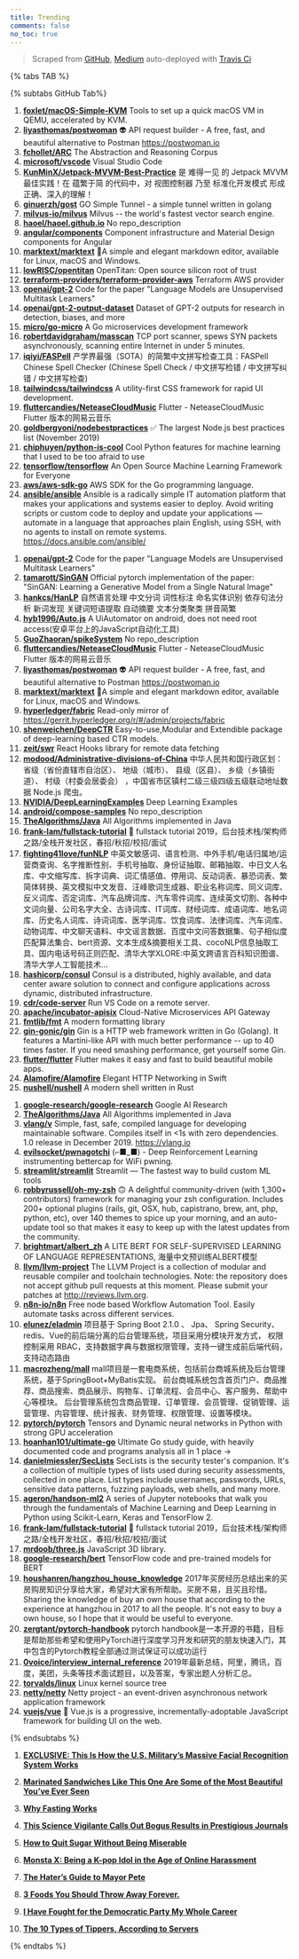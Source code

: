 ```yaml
---
title: Trending
comments: false
no_toc: true
---
```


> Scraped from [GitHub](https://github.com/trending), [Medium](https://medium.com/topic/popular)
auto-deployed with [Travis Ci](https://travis-ci.org/)

{% tabs TAB %}
<!-- tab GitHub -->
{% subtabs GitHub Tab%}
<!-- tab Daily -->
1. [**foxlet/macOS-Simple-KVM**](https://github.com/foxlet/macOS-Simple-KVM)
Tools to set up a quick macOS VM in QEMU, accelerated by KVM.
2. [**liyasthomas/postwoman**](https://github.com/liyasthomas/postwoman)
👽 API request builder - A free, fast, and beautiful alternative to Postman https://postwoman.io
3. [**fchollet/ARC**](https://github.com/fchollet/ARC)
The Abstraction and Reasoning Corpus
4. [**microsoft/vscode**](https://github.com/microsoft/vscode)
Visual Studio Code
5. [**KunMinX/Jetpack-MVVM-Best-Practice**](https://github.com/KunMinX/Jetpack-MVVM-Best-Practice)
是 难得一见 的 Jetpack MVVM 最佳实践！在 蕴繁于简 的代码中，对 视图控制器 乃至 标准化开发模式 形成正确、深入的理解！
6. [**ginuerzh/gost**](https://github.com/ginuerzh/gost)
GO Simple Tunnel - a simple tunnel written in golang
7. [**milvus-io/milvus**](https://github.com/milvus-io/milvus)
Milvus -- the world's fastest vector search engine.
8. [**haoel/haoel.github.io**](https://github.com/haoel/haoel.github.io)
No repo_description
9. [**angular/components**](https://github.com/angular/components)
Component infrastructure and Material Design components for Angular
10. [**marktext/marktext**](https://github.com/marktext/marktext)
📝A simple and elegant markdown editor, available for Linux, macOS and Windows.
11. [**lowRISC/opentitan**](https://github.com/lowRISC/opentitan)
OpenTitan: Open source silicon root of trust
12. [**terraform-providers/terraform-provider-aws**](https://github.com/terraform-providers/terraform-provider-aws)
Terraform AWS provider
13. [**openai/gpt-2**](https://github.com/openai/gpt-2)
Code for the paper "Language Models are Unsupervised Multitask Learners"
14. [**openai/gpt-2-output-dataset**](https://github.com/openai/gpt-2-output-dataset)
Dataset of GPT-2 outputs for research in detection, biases, and more
15. [**micro/go-micro**](https://github.com/micro/go-micro)
A Go microservices development framework
16. [**robertdavidgraham/masscan**](https://github.com/robertdavidgraham/masscan)
TCP port scanner, spews SYN packets asynchronously, scanning entire Internet in under 5 minutes.
17. [**iqiyi/FASPell**](https://github.com/iqiyi/FASPell)
产学界最强（SOTA）的简繁中文拼写检查工具：FASPell Chinese Spell Checker (Chinese Spell Check / 中文拼写检错 / 中文拼写纠错 / 中文拼写检查)
18. [**tailwindcss/tailwindcss**](https://github.com/tailwindcss/tailwindcss)
A utility-first CSS framework for rapid UI development.
19. [**fluttercandies/NeteaseCloudMusic**](https://github.com/fluttercandies/NeteaseCloudMusic)
Flutter - NeteaseCloudMusic Flutter 版本的网易云音乐
20. [**goldbergyoni/nodebestpractices**](https://github.com/goldbergyoni/nodebestpractices)
✅ The largest Node.js best practices list (November 2019)
21. [**chiphuyen/python-is-cool**](https://github.com/chiphuyen/python-is-cool)
Cool Python features for machine learning that I used to be too afraid to use
22. [**tensorflow/tensorflow**](https://github.com/tensorflow/tensorflow)
An Open Source Machine Learning Framework for Everyone
23. [**aws/aws-sdk-go**](https://github.com/aws/aws-sdk-go)
AWS SDK for the Go programming language.
24. [**ansible/ansible**](https://github.com/ansible/ansible)
Ansible is a radically simple IT automation platform that makes your applications and systems easier to deploy. Avoid writing scripts or custom code to deploy and update your applications — automate in a language that approaches plain English, using SSH, with no agents to install on remote systems. https://docs.ansible.com/ansible/
<!-- endtab -->
<!-- tab Weekly -->
1. [**openai/gpt-2**](https://github.com/openai/gpt-2)
Code for the paper "Language Models are Unsupervised Multitask Learners"
2. [**tamarott/SinGAN**](https://github.com/tamarott/SinGAN)
Official pytorch implementation of the paper: "SinGAN: Learning a Generative Model from a Single Natural Image"
3. [**hankcs/HanLP**](https://github.com/hankcs/HanLP)
自然语言处理 中文分词 词性标注 命名实体识别 依存句法分析 新词发现 关键词短语提取 自动摘要 文本分类聚类 拼音简繁
4. [**hyb1996/Auto.js**](https://github.com/hyb1996/Auto.js)
A UiAutomator on android, does not need root access(安卓平台上的JavaScript自动化工具)
5. [**GuoZhaoran/spikeSystem**](https://github.com/GuoZhaoran/spikeSystem)
No repo_description
6. [**fluttercandies/NeteaseCloudMusic**](https://github.com/fluttercandies/NeteaseCloudMusic)
Flutter - NeteaseCloudMusic Flutter 版本的网易云音乐
7. [**liyasthomas/postwoman**](https://github.com/liyasthomas/postwoman)
👽 API request builder - A free, fast, and beautiful alternative to Postman https://postwoman.io
8. [**marktext/marktext**](https://github.com/marktext/marktext)
📝A simple and elegant markdown editor, available for Linux, macOS and Windows.
9. [**hyperledger/fabric**](https://github.com/hyperledger/fabric)
Read-only mirror of https://gerrit.hyperledger.org/r/#/admin/projects/fabric
10. [**shenweichen/DeepCTR**](https://github.com/shenweichen/DeepCTR)
Easy-to-use,Modular and Extendible package of deep-learning based CTR models.
11. [**zeit/swr**](https://github.com/zeit/swr)
React Hooks library for remote data fetching
12. [**modood/Administrative-divisions-of-China**](https://github.com/modood/Administrative-divisions-of-China)
中华人民共和国行政区划：省级（省份直辖市自治区）、 地级（城市）、 县级（区县）、 乡级（乡镇街道）、 村级（村委会居委会） ，中国省市区镇村二级三级四级五级联动地址数据 Node.js 爬虫。
13. [**NVIDIA/DeepLearningExamples**](https://github.com/NVIDIA/DeepLearningExamples)
Deep Learning Examples
14. [**android/compose-samples**](https://github.com/android/compose-samples)
No repo_description
15. [**TheAlgorithms/Java**](https://github.com/TheAlgorithms/Java)
All Algorithms implemented in Java
16. [**frank-lam/fullstack-tutorial**](https://github.com/frank-lam/fullstack-tutorial)
🚀 fullstack tutorial 2019，后台技术栈/架构师之路/全栈开发社区，春招/秋招/校招/面试
17. [**fighting41love/funNLP**](https://github.com/fighting41love/funNLP)
中英文敏感词、语言检测、中外手机/电话归属地/运营商查询、名字推断性别、手机号抽取、身份证抽取、邮箱抽取、中日文人名库、中文缩写库、拆字词典、词汇情感值、停用词、反动词表、暴恐词表、繁简体转换、英文模拟中文发音、汪峰歌词生成器、职业名称词库、同义词库、反义词库、否定词库、汽车品牌词库、汽车零件词库、连续英文切割、各种中文词向量、公司名字大全、古诗词库、IT词库、财经词库、成语词库、地名词库、历史名人词库、诗词词库、医学词库、饮食词库、法律词库、汽车词库、动物词库、中文聊天语料、中文谣言数据、百度中文问答数据集、句子相似度匹配算法集合、bert资源、文本生成&摘要相关工具、cocoNLP信息抽取工具、国内电话号码正则匹配、清华大学XLORE:中英文跨语言百科知识图谱、清华大学人工智能技术…
18. [**hashicorp/consul**](https://github.com/hashicorp/consul)
Consul is a distributed, highly available, and data center aware solution to connect and configure applications across dynamic, distributed infrastructure.
19. [**cdr/code-server**](https://github.com/cdr/code-server)
Run VS Code on a remote server.
20. [**apache/incubator-apisix**](https://github.com/apache/incubator-apisix)
Cloud-Native Microservices API Gateway
21. [**fmtlib/fmt**](https://github.com/fmtlib/fmt)
A modern formatting library
22. [**gin-gonic/gin**](https://github.com/gin-gonic/gin)
Gin is a HTTP web framework written in Go (Golang). It features a Martini-like API with much better performance -- up to 40 times faster. If you need smashing performance, get yourself some Gin.
23. [**flutter/flutter**](https://github.com/flutter/flutter)
Flutter makes it easy and fast to build beautiful mobile apps.
24. [**Alamofire/Alamofire**](https://github.com/Alamofire/Alamofire)
Elegant HTTP Networking in Swift
25. [**nushell/nushell**](https://github.com/nushell/nushell)
A modern shell written in Rust
<!-- endtab -->
<!-- tab Monthly -->
1. [**google-research/google-research**](https://github.com/google-research/google-research)
Google AI Research
2. [**TheAlgorithms/Java**](https://github.com/TheAlgorithms/Java)
All Algorithms implemented in Java
3. [**vlang/v**](https://github.com/vlang/v)
Simple, fast, safe, compiled language for developing maintainable software. Compiles itself in <1s with zero dependencies. 1.0 release in December 2019. https://vlang.io
4. [**evilsocket/pwnagotchi**](https://github.com/evilsocket/pwnagotchi)
(⌐■_■) - Deep Reinforcement Learning instrumenting bettercap for WiFi pwning.
5. [**streamlit/streamlit**](https://github.com/streamlit/streamlit)
Streamlit — The fastest way to build custom ML tools
6. [**robbyrussell/oh-my-zsh**](https://github.com/robbyrussell/oh-my-zsh)
🙃 A delightful community-driven (with 1,300+ contributors) framework for managing your zsh configuration. Includes 200+ optional plugins (rails, git, OSX, hub, capistrano, brew, ant, php, python, etc), over 140 themes to spice up your morning, and an auto-update tool so that makes it easy to keep up with the latest updates from the community.
7. [**brightmart/albert_zh**](https://github.com/brightmart/albert_zh)
A LITE BERT FOR SELF-SUPERVISED LEARNING OF LANGUAGE REPRESENTATIONS, 海量中文预训练ALBERT模型
8. [**llvm/llvm-project**](https://github.com/llvm/llvm-project)
The LLVM Project is a collection of modular and reusable compiler and toolchain technologies. Note: the repository does not accept github pull requests at this moment. Please submit your patches at http://reviews.llvm.org.
9. [**n8n-io/n8n**](https://github.com/n8n-io/n8n)
Free node based Workflow Automation Tool. Easily automate tasks across different services.
10. [**elunez/eladmin**](https://github.com/elunez/eladmin)
项目基于 Spring Boot 2.1.0 、 Jpa、 Spring Security、redis、Vue的前后端分离的后台管理系统，项目采用分模块开发方式， 权限控制采用 RBAC，支持数据字典与数据权限管理，支持一键生成前后端代码，支持动态路由
11. [**macrozheng/mall**](https://github.com/macrozheng/mall)
mall项目是一套电商系统，包括前台商城系统及后台管理系统，基于SpringBoot+MyBatis实现。 前台商城系统包含首页门户、商品推荐、商品搜索、商品展示、购物车、订单流程、会员中心、客户服务、帮助中心等模块。 后台管理系统包含商品管理、订单管理、会员管理、促销管理、运营管理、内容管理、统计报表、财务管理、权限管理、设置等模块。
12. [**pytorch/pytorch**](https://github.com/pytorch/pytorch)
Tensors and Dynamic neural networks in Python with strong GPU acceleration
13. [**hoanhan101/ultimate-go**](https://github.com/hoanhan101/ultimate-go)
Ultimate Go study guide, with heavily documented code and programs analysis all in 1 place →
14. [**danielmiessler/SecLists**](https://github.com/danielmiessler/SecLists)
SecLists is the security tester's companion. It's a collection of multiple types of lists used during security assessments, collected in one place. List types include usernames, passwords, URLs, sensitive data patterns, fuzzing payloads, web shells, and many more.
15. [**ageron/handson-ml2**](https://github.com/ageron/handson-ml2)
A series of Jupyter notebooks that walk you through the fundamentals of Machine Learning and Deep Learning in Python using Scikit-Learn, Keras and TensorFlow 2.
16. [**frank-lam/fullstack-tutorial**](https://github.com/frank-lam/fullstack-tutorial)
🚀 fullstack tutorial 2019，后台技术栈/架构师之路/全栈开发社区，春招/秋招/校招/面试
17. [**mrdoob/three.js**](https://github.com/mrdoob/three.js)
JavaScript 3D library.
18. [**google-research/bert**](https://github.com/google-research/bert)
TensorFlow code and pre-trained models for BERT
19. [**houshanren/hangzhou_house_knowledge**](https://github.com/houshanren/hangzhou_house_knowledge)
2017年买房经历总结出来的买房购房知识分享给大家，希望对大家有所帮助。买房不易，且买且珍惜。Sharing the knowledge of buy an own house that according to the experience at hangzhou in 2017 to all the people. It's not easy to buy a own house, so I hope that it would be useful to everyone.
20. [**zergtant/pytorch-handbook**](https://github.com/zergtant/pytorch-handbook)
pytorch handbook是一本开源的书籍，目标是帮助那些希望和使用PyTorch进行深度学习开发和研究的朋友快速入门，其中包含的Pytorch教程全部通过测试保证可以成功运行
21. [**0voice/interview_internal_reference**](https://github.com/0voice/interview_internal_reference)
2019年最新总结，阿里，腾讯，百度，美团，头条等技术面试题目，以及答案，专家出题人分析汇总。
22. [**torvalds/linux**](https://github.com/torvalds/linux)
Linux kernel source tree
23. [**netty/netty**](https://github.com/netty/netty)
Netty project - an event-driven asynchronous network application framework
24. [**vuejs/vue**](https://github.com/vuejs/vue)
🖖 Vue.js is a progressive, incrementally-adoptable JavaScript framework for building UI on the web.
<!-- endtab -->
{% endsubtabs %}
<!-- endtab --><!-- tab Medium -->
1. [**EXCLUSIVE: This Is How the U.S. Military’s Massive Facial Recognition System Works**](https://onezero.medium.com/exclusive-this-is-how-the-u-s-militarys-massive-facial-recognition-system-works-bb764291b96d?source=topic_page---------------------------20)

2. [**Marinated Sandwiches Like This One Are Some of the Most Beautiful You’ve Ever Seen**](https://heated.medium.com/marinated-sandwiches-like-this-one-are-some-of-the-most-beautiful-youve-ever-seen-40bdd367533a?source=topic_page---------0------------------1)

3. [**Why Fasting Works**](https://heated.medium.com/why-fasting-works-7a14086e46de?source=topic_page---------1------------------1)

4. [**This Science Vigilante Calls Out Bogus Results in Prestigious Journals**](https://onezero.medium.com/this-science-vigilante-calls-out-bogus-results-in-prestigious-journals-eb5a414c7f76?source=topic_page---------2------------------1)

5. [**How to Quit Sugar Without Being Miserable**](https://medium.com/wake-up-call/how-to-quit-sugar-healthy-diet-tips-fc5aee5e8cd0?source=topic_page---------4------------------1)

6. [**Monsta X: Being a K-pop Idol in the Age of Online Harassment**](https://medium.com/@info.matthewwatts/https-medium-com-monsta-x-being-a-k-pop-idol-in-the-age-of-online-harassment-ac0e77a16c58?source=topic_page---------5------------------1)

7. [**The Hater’s Guide to Mayor Pete**](https://gen.medium.com/the-haters-guide-to-mayor-pete-d383ebd94bb5?source=topic_page---------6------------------1)

8. [**3 Foods You Should Throw Away Forever.**](https://blog.usejournal.com/3-foods-you-should-throw-away-forever-3eb7b5f38075?source=topic_page---------7------------------1)

9. [**I Have Fought for the Democratic Party My Whole Career**](https://medium.com/@JoeBiden/i-have-fought-for-the-democratic-party-my-whole-career-2ca4a2dac271?source=topic_page---------8------------------1)

10. [**The 10 Types of Tippers, According to Servers**](https://thebolditalic.com/the-10-types-of-tippers-according-to-servers-b2efb005574f?source=topic_page---------9------------------1)

<!-- endtab -->
{% endtabs %}
